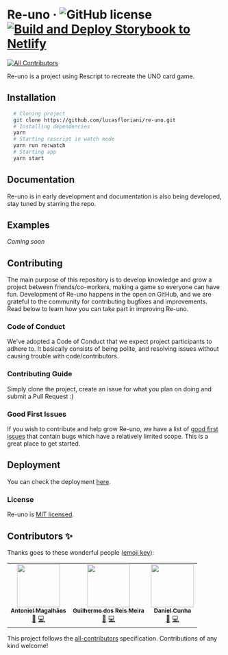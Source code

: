 # Re-uno &middot; ![GitHub license](https://img.shields.io/badge/license-MIT-blue.svg) [![Build and Deploy Storybook to Netlify](https://github.com/lucasfloriani/re-uno/actions/workflows/storybook.yml/badge.svg)](https://github.com/lucasfloriani/re-uno/actions/workflows/storybook.yml)
<!-- ALL-CONTRIBUTORS-BADGE:START - Do not remove or modify this section -->
[![All Contributors](https://img.shields.io/badge/all_contributors-3-orange.svg?style=flat-square)](#contributors-)
<!-- ALL-CONTRIBUTORS-BADGE:END -->

Re-uno is a project using Rescript to recreate the UNO card game.

## Installation

```bash
  # Cloning project
  git clone https://github.com/lucasfloriani/re-uno.git
  # Installing dependencies
  yarn
  # Starting rescript in watch mode
  yarn run re:watch
  # Starting app
  yarn start

```

## Documentation

Re-uno is in early development and documentation is also being developed, stay tuned by starring the repo.

## Examples

_Coming soon_

## Contributing

The main purpose of this repository is to develop knowledge and grow a project between friends/co-workers, making a game so everyone can have fun. Development of Re-uno happens in the open on GitHub, and we are grateful to the community for contributing bugfixes and improvements. Read below to learn how you can take part in improving Re-uno.

### Code of Conduct

We've adopted a Code of Conduct that we expect project participants to adhere to. It basically consists of being polite, and resolving issues without causing trouble with code/contributors.

### Contributing Guide

Simply clone the project, create an issue for what you plan on doing and submit a Pull Request :)

### Good First Issues

If you wish to contribute and help grow Re-uno, we have a list of [good first issues](https://github.com/lucasfloriani/re-uno/labels/good%20first%20issue) that contain bugs which have a relatively limited scope. This is a great place to get started.

## Deployment

You can check the deployment [here](https://optimistic-wright-c012e0.netlify.app).

### License

Re-uno is [MIT licensed](./LICENSE).

## Contributors ✨

Thanks goes to these wonderful people ([emoji key](https://allcontributors.org/docs/en/emoji-key)):

<!-- ALL-CONTRIBUTORS-LIST:START - Do not remove or modify this section -->
<!-- prettier-ignore-start -->
<!-- markdownlint-disable -->
<table>
  <tr>
    <td align="center"><a href="https://github.com/antoniel"><img src="https://avatars.githubusercontent.com/u/17225358?v=4?s=100" width="100px;" alt=""/><br /><sub><b>Antoniel Magalhães</b></sub></a><br /><a href="https://github.com/lucasfloriani/re-uno/issues?q=author%3Aantoniel" title="Bug reports">🐛</a> <a href="https://github.com/lucasfloriani/re-uno/commits?author=antoniel" title="Code">💻</a></td>
    <td align="center"><a href="https://portfolio.guilherme775.vercel.app/"><img src="https://avatars.githubusercontent.com/u/55771765?v=4?s=100" width="100px;" alt=""/><br /><sub><b>Guilherme dos Reis Meira</b></sub></a><br /><a href="https://github.com/lucasfloriani/re-uno/commits?author=Guilherme775" title="Documentation">📖</a> <a href="https://github.com/lucasfloriani/re-uno/commits?author=Guilherme775" title="Code">💻</a></td>
    <td align="center"><a href="https://www.linkedin.com/in/danielcunhac/"><img src="https://avatars.githubusercontent.com/u/28742636?v=4?s=100" width="100px;" alt=""/><br /><sub><b>Daniel Cunha</b></sub></a><br /><a href="https://github.com/lucasfloriani/re-uno/commits?author=danicunhac" title="Documentation">📖</a> <a href="https://github.com/lucasfloriani/re-uno/commits?author=danicunhac" title="Code">💻</a></td>
  </tr>
</table>

<!-- markdownlint-restore -->
<!-- prettier-ignore-end -->

<!-- ALL-CONTRIBUTORS-LIST:END -->

This project follows the [all-contributors](https://github.com/all-contributors/all-contributors) specification. Contributions of any kind welcome!